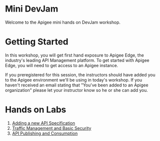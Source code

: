 # Mini DevJam

Welcome to the Apigee mini hands on DevJam workshop.

# Getting Started

  In this workshop, you will get first hand exposure to Apigee Edge, the industry's leading API Management platform. To get started with Apigee Edge, you will need to get access to an Apigee instance. 

  If you preregistered for this session, the instructors should have added you to the Apigee environment we'll be using in today's workshop. If you haven't received an email stating that "You've been added to an Apigee organization" please let your instructor know so he or she can add you.


# Hands on Labs

1. [Adding a new API Specification](lab1.md)
2. [Traffic Management and Basic Security](lab2.md)
3. [API Publishing and Consumption](lab3.md)
